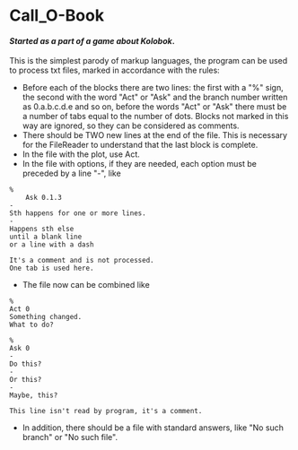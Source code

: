 # Call_O-Book
#### _Started as a part of a game about Kolobok_.
This is the simplest parody of markup languages,
the program can be used to process txt files,
marked in accordance with the rules:
 - Before each of the blocks there are two lines: 
	the first with a "%" sign, the second with the word "Act" or "Ask" 
	and the branch number written as 0.a.b.c.d.e and so on, 
	before the words "Act" or "Ask" there must be a number of tabs 
	equal to the number of dots. Blocks 
	not marked in this way are ignored, 
	so they can be considered as comments.
 - There should be TWO new lines 
	at the end of the file. This is necessary 
	for the FileReader to understand that 
	the last block is complete.
 - In the file with the plot, use Act. 
 - In the file with options, if they are needed, 
	each option must be preceded by a line "-", like
```
%
	Ask 0.1.3
-
Sth happens for one or more lines. 
-
Happens sth else
until a blank line 
or a line with a dash 

It's a comment and is not processed. 
One tab is used here. 

```
 - The file now can be combined like
```
%
Act 0
Something changed. 
What to do? 

%
Ask 0
-
Do this? 
-
Or this?
-
Maybe, this?

This line isn't read by program, it's a comment. 
```
 - In addition, there should be a file with standard answers,
like "No such branch" or "No such file".
